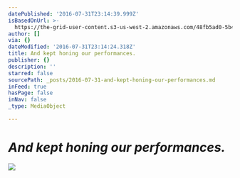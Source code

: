 ```yaml
---
datePublished: '2016-07-31T23:14:39.999Z'
isBasedOnUrl: >-
  https://the-grid-user-content.s3-us-west-2.amazonaws.com/48fb5ad0-5b4e-418a-b209-66d439d4ad15.jpg
author: []
via: {}
dateModified: '2016-07-31T23:14:24.318Z'
title: And kept honing our performances.
publisher: {}
description: ''
starred: false
sourcePath: _posts/2016-07-31-and-kept-honing-our-performances.md
inFeed: true
hasPage: false
inNav: false
_type: MediaObject

---
```

# _And kept honing our performances._
![](https://the-grid-user-content.s3-us-west-2.amazonaws.com/48fb5ad0-5b4e-418a-b209-66d439d4ad15.jpg)